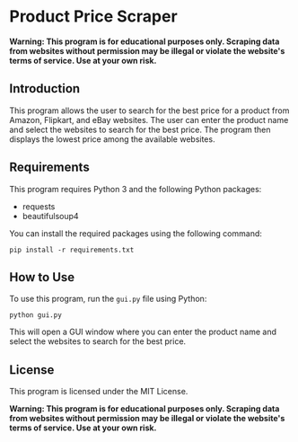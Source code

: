 
# Product Price Scraper

**Warning: This program is for educational purposes only. Scraping data from websites without permission may be illegal or violate the website's terms of service. Use at your own risk.**

## Introduction

This program allows the user to search for the best price for a product from Amazon, Flipkart, and eBay websites. The user can enter the product name and select the websites to search for the best price. The program then displays the lowest price among the available websites.

## Requirements

This program requires Python 3 and the following Python packages:

- requests
- beautifulsoup4

You can install the required packages using the following command:

```
pip install -r requirements.txt
```

## How to Use

To use this program, run the `gui.py` file using Python:

```
python gui.py
```

This will open a GUI window where you can enter the product name and select the websites to search for the best price.

## License

This program is licensed under the MIT License.

**Warning: This program is for educational purposes only. Scraping data from websites without permission may be illegal or violate the website's terms of service. Use at your own risk.**
